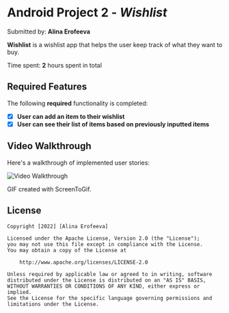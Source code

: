 # Android Project 2 - *Wishlist*

Submitted by: **Alina Erofeeva**

**Wishlist** is a wishlist app that helps the user keep track of what they want to buy.

Time spent: **2** hours spent in total

## Required Features

The following **required** functionality is completed:

- [x] **User can add an item to their wishlist**
- [x] **User can see their list of items based on previously inputted items**

## Video Walkthrough

Here's a walkthrough of implemented user stories:

<img src='https://imgur.com/diiSdUC.gif' title='Video Walkthrough' width='' alt='Video Walkthrough' />

<!-- Replace this with whatever GIF tool you used! -->
GIF created with ScreenToGif.
<!-- Recommended tools:
[Kap](https://getkap.co/) for macOS
[ScreenToGif](https://www.screentogif.com/) for Windows
[peek](https://github.com/phw/peek) for Linux. -->

## License

    Copyright [2022] [Alina Erofeeva]

    Licensed under the Apache License, Version 2.0 (the "License");
    you may not use this file except in compliance with the License.
    You may obtain a copy of the License at

        http://www.apache.org/licenses/LICENSE-2.0

    Unless required by applicable law or agreed to in writing, software
    distributed under the License is distributed on an "AS IS" BASIS,
    WITHOUT WARRANTIES OR CONDITIONS OF ANY KIND, either express or implied.
    See the License for the specific language governing permissions and
    limitations under the License.
